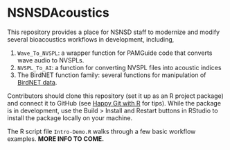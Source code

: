 # NSNSDAcoustics

This repository provides a place for NSNSD staff to modernize and modify several bioacoustics workflows in development, including,

1) `Wave_To_NVSPL`: a wrapper function for PAMGuide code that converts wave audio to NVSPLs.
2) `NVSPL_To_AI`: a function for converting NVSPL files into acoustic indices
3) The BirdNET function family: several functions for manipulation of [BirdNET data](https://birdnet.cornell.edu/).

Contributors should clone this repository (set it up as an R project package) and connect it to GitHub (see [Happy Git with R](https://happygitwithr.com/) for tips). While the package is in development, use the Build > Install and Restart buttons in RStudio to install the package locally on your machine.

The R script file `Intro-Demo.R` walks through a few basic workflow examples. **MORE INFO TO COME.**

